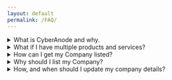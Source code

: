 ```yaml
---
layout: default
permalink: /FAQ/
---
```


<details>
    <summary>What is CyberAnode and why.</summary>
    CyberAnode aims to address the need for a curated list of Australian owned cyber security companies that offer verified products and services. We prioritise accuracy and transparency to ensure that users can confidently choose the right cyber security partner for their specific needs.
</details>

<details>
    <summary>What if I have multiple products and services?</summary>
        There are some companies that are going to have a large number of diverse products and services. For these companies we suggest splitting up the listings, for example if you run a Managed detection and Response business and also IR consulting, then its probably best to create two listings to ensure enough details can be provided to the users. If you unsure, just ask us and we'll let you know what we advise.
</details>

<details>
    <summary>How can I get my Company listed?</summary>

    To register, companies must meet the following criteria:
    1. Be Australian owned.
    2. Deliver cyber security products or services, category definitions can be found <a href="https://github.com/CyberAnode/Registrations/blob/main/categories.md" target="_blank">here </a>.
    3. Hold a valid Australian Business Number (ABN), operate in Australia, and employ staff in an Australian location.

    If you meet this criteria you can submit an <a href="https://github.com/CyberAnode/Registrations/issues" target="_blank">issue here </a> following the `Company registration request` issue template. We will then create the listing page for you in the pending-company-listing and look for your approval to finalise and move to company-listing via the issue. If we have further questions we will reach out there.

    Detailed instructions for registering: placeholder
</details>

<details>
    <summary>Why should I list my Company?</summary>

</details>

<details>
    <summary>How, and when should I update my company details?</summary>
    <h3>How</h3>
    Create a PR and update your company listing and add to the pending-company-listing folder for review and publishing.
    <h3>When</h3>


</details>